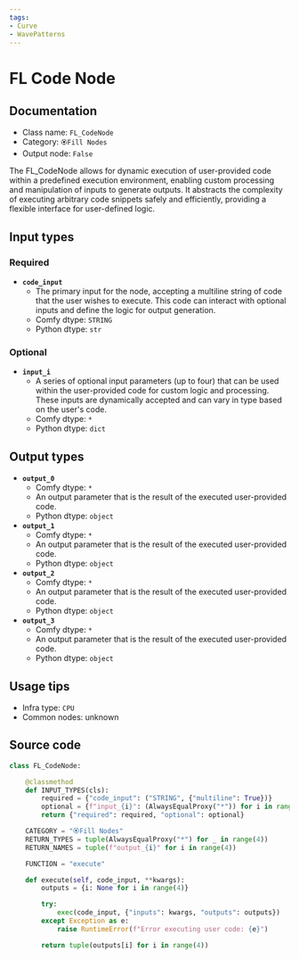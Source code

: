 ```yaml
---
tags:
- Curve
- WavePatterns
---
```


# FL Code Node
## Documentation
- Class name: `FL_CodeNode`
- Category: `🏵️Fill Nodes`
- Output node: `False`

The FL_CodeNode allows for dynamic execution of user-provided code within a predefined execution environment, enabling custom processing and manipulation of inputs to generate outputs. It abstracts the complexity of executing arbitrary code snippets safely and efficiently, providing a flexible interface for user-defined logic.
## Input types
### Required
- **`code_input`**
    - The primary input for the node, accepting a multiline string of code that the user wishes to execute. This code can interact with optional inputs and define the logic for output generation.
    - Comfy dtype: `STRING`
    - Python dtype: `str`
### Optional
- **`input_i`**
    - A series of optional input parameters (up to four) that can be used within the user-provided code for custom logic and processing. These inputs are dynamically accepted and can vary in type based on the user's code.
    - Comfy dtype: `*`
    - Python dtype: `dict`
## Output types
- **`output_0`**
    - Comfy dtype: `*`
    - An output parameter that is the result of the executed user-provided code.
    - Python dtype: `object`
- **`output_1`**
    - Comfy dtype: `*`
    - An output parameter that is the result of the executed user-provided code.
    - Python dtype: `object`
- **`output_2`**
    - Comfy dtype: `*`
    - An output parameter that is the result of the executed user-provided code.
    - Python dtype: `object`
- **`output_3`**
    - Comfy dtype: `*`
    - An output parameter that is the result of the executed user-provided code.
    - Python dtype: `object`
## Usage tips
- Infra type: `CPU`
- Common nodes: unknown


## Source code
```python
class FL_CodeNode:

    @classmethod
    def INPUT_TYPES(cls):
        required = {"code_input": ("STRING", {"multiline": True})}
        optional = {f"input_{i}": (AlwaysEqualProxy("*")) for i in range(4)}
        return {"required": required, "optional": optional}

    CATEGORY = "🏵️Fill Nodes"
    RETURN_TYPES = tuple(AlwaysEqualProxy("*") for _ in range(4))
    RETURN_NAMES = tuple(f"output_{i}" for i in range(4))

    FUNCTION = "execute"

    def execute(self, code_input, **kwargs):
        outputs = {i: None for i in range(4)}

        try:
            exec(code_input, {"inputs": kwargs, "outputs": outputs})
        except Exception as e:
            raise RuntimeError(f"Error executing user code: {e}")

        return tuple(outputs[i] for i in range(4))

```
